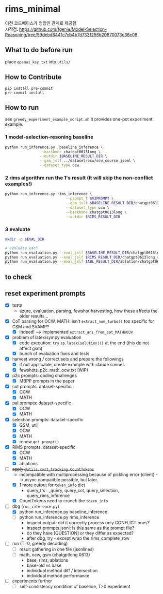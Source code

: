 # rims_minimal
이전 코드베이스가 엉망인 관계로 제공함 <br>
시작점: https://github.com/fgenie/Model-Selection-Reasoning/tree/59debd8441e7cb4b7d733f256b20870073e36c08


## What to do before run
place `openai_key.txt` into `utils/`

## How to Contribute

```
pip install pre-commit
pre-commit install
```

## How to run
see `greedy_experiment_example_script.sh` it provides one-pot experiment example.
### 1 model-selection-resoning baseline
```bash
python run_inference.py  baseline_inference \
                --backbone chatgpt0613long \
                --outdir $BASELINE_RESULT_DIR \
                --gsm_jslf ../dataset/ocw/ocw_course.jsonl \
                --dataset_type ocw

```


### 2 rims algorithm run the 1's result (it will skip the non-conflict examples!)
```bash
python run_inference.py rims_inference \
                            --prompt_f $V3PROMPT \
                            --gsm_jslf $BASELINE_RESULT_DIR/chatgpt0613long_model_selection3_ocw.jsonl \
                            --dataset_type ocw \
                            --backbone chatgpt0613long \
                            --outdir $RIMS_RESULT_DIR 
```

### 3 evaluate
```bash
mkdir -p $EVAL_DIR

# evaluate each            
python run_evaluation.py --eval_jslf $BASELINE_RESULT_DIR/chatgpt0613long_model_selection3_ocw.jsonl  --eval_type ocw > $EVAL_DIR/baseline.out
python run_evaluation.py --eval_jslf $RIMS_RESULT_DIR/chatgpt0613long_rims_ocw.jsonl  --eval_type ocw > $EVAL_DIR/rims.out
python run_evaluation.py --eval_jslf $ABL_RESULT_DIR/ablation/chatgpt0613long_rims_ocw.jsonl  --eval_type ocw > $EVAL_DIR/rims_abl.out
```

## to check


## reset experiment prompts 
- [x] tests
    - azure, evaluation, parsing, fewshot harvesting, how these affects the older results...
- [x] CoT parsing for OCW, MATH: isn't `extract_num_turbo()` too specific for GSM and SVAMP?
    - [x] indeed! --> implemented `extract_ans_from_cot_MATHnOCW`   
- [x] problem of latex/sympy evaluation
    - [x] code execution: `try` `sp.latex(solution())` at the end (this do not affect gsm)
    - [x] bunch of evaluation fixes and tests
- [x] harvest wrong / correct sets and prepare the followings
    - [x] if not applicable, create example with claude sonnet. 
    - [x] fewshots_p2c_math_ocw.txt (WIP)
- [x] p2c prompts: coding challenges
    - [x] MBPP prompts in the paper
- [x] cot prompts: dataset-specific
    - [x] OCW 
    - [x] MATH
- [x] pal prompts: dataset-specific
    - [x] OCW
    - [x] MATH 
- [x] selection prompts: dataset-specific
    - [x] GSM, util
    - [x] OCW 
    - [x] MATH
    - [x] renew `get_prompt()` 
- [x] RIMS prompts: dataset-specific
    - [x] OCW
    - [x] MATH
    - [x] ablations
- [ ] ~~apply `@utils.cost_tracking.CountTokens` <!--only for synchronous run for now...-->~~
    - incompatible with multiprocessing because of pickling error (client) --> async compatible possible, but later.
    - [x] 1 more output for `token_info` dict
        - query_f's : _query, query_cot, query_selection, query_rims_inference 
    - [x] CountTokens need to crunch the `token_info`
- [ ] dbg (`run_inference.py`)
    - [x] python run_inference.py baseline_inference
    - [ ] python run_inference.py rims_inference
        - inspect output: did it correctly process only CONFLICT ones?
        - inspect prompts.jsonl: is this same as the prompt file?
        - do they have [QUESTION] or they differ as expected?
        - after dbg, try - except wrap the rims_complete_row 
- [ ] run (T=0, greedy decoding)
    - [ ] result gathering in one file (jsonlines)
    - [ ] math, ocw, gsm (chatgptlong 0613)
        - base, rims, ablations
        - base-old vs base
        - individual method diff / intersection 
        - individual method performance
- [ ] experiments further
     - [ ] self-consistency condition of baseline, T>0 experiment